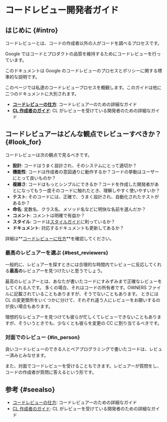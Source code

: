 # コードレビュー開発者ガイド

## はじめに {#intro}

コードレビューとは、コードの作成者以外の人がコードを調べるプロセスです。

Google ではコードとプロダクトの品質を維持するためにコードレビューを行っています。

このドキュメントは Google のコードレビューのプロセスとポリシーに関する標準的な説明です。

このページでは私達のコードレビュープロセスを概観します。このガイドは他に二つのドキュメントに大別されます。

- **[コードレビューの仕方](reviewer/)**: コードレビュアーのための詳細なガイド
- **[CL 作成者のガイド](developer/)**: CL がレビューを受けている開発者のための詳細なガイド

## コードレビュアーはどんな観点でレビューすべきか？ {#look_for}

コードレビューは次の観点で見るべきです。

- **設計**: コードはうまく設計され、そのシステムにとって適切か？
- **機能性**: コードは作成者の意図通りに動作するか？コードの挙動はユーザーにとって良いものか？
- **複雑さ**: コードはもっとシンプルにできるか？コードを作成した開発者があとになってもう一度そのコードに触れたとき、理解しやすく使いやすいか？
- **テスト**: そのコードには、正確で、うまく設計され、自動化されたテストがあるか？
- **命名**: 変数名、クラス名、メソッド名などに明快な名前を選んだか？
- **コメント**: コメントは明確で有益か？
- **スタイル**: コードは[スタイルガイド](http://google.github.io/styleguide/)に則っているか？
- **ドキュメント**: 対応するドキュメントも更新してあるか？

詳細は**[コードレビューに仕方](reviewer/)**を確認してください。

### 最高のレビュアーを選ぶ {#best_reviewers}

一般的に、レビュアーを探すときには合理的な時間内でレビューに反応してくれる**最高の**レビュアーを見つけたいと思うでしょう。

最高のレビュアーとは、あなたが書いたコードにすみずみまで正確なレビューをしてくれる人です。
多くの場合、それはコードの所有者です。OWNERS ファイルに記載されていることもありますが、そうでないこともあります。
ときには CL の変更箇所をいくつかに分けて、それぞれ違う人にレビューをお願いするのが良い場合もあります。

理想的なレビュアーを見つけても彼らが忙しくてレビューできないこともありますが、そういうときでも、少なくとも彼らを変更の CC に割り当てるべきです。

### 対面でのレビュー {#in_person}

良いコードレビューのできる人とペアプログラミングで書いたコードは、レビュー済みとみなせます。

また、対面でコードレビューを受けることもできます。レビュアーが質問をし、コードの作成者が質問に答えるという形です。

## 参考 {#seealso}

- [コードレビューの仕方](reviewer/): コードレビュアーのための詳細なガイド
- [CL 作成者のガイド](developer/): CL がレビューを受けている開発者のための詳細なガイド
